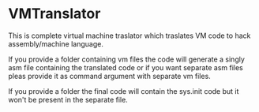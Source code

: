 # VMTranslator

This is complete virtual machine traslator which traslates VM code to hack assembly/machine language.

If you provide a folder containing vm files the code will generate a singly asm file containing the translated code or if you want separate asm files pleas provide it as command argument with separate vm files.

If you provide a folder the final code will contain the sys.init code but it won't be present in the separate file.
